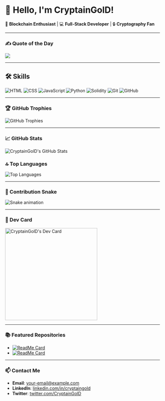 # 👋 Hello, I'm CryptainGolD!

🌟 **Blockchain Enthusiast** | 💻 **Full-Stack Developer** | 🔒 **Cryptography Fan**

---

### ✍️ Quote of the Day
![](https://quotes-github-readme.vercel.app/api?type=horizontal&theme=radical)

---

## 🛠 Skills

![HTML](https://img.shields.io/badge/HTML5-%23E34F26.svg?style=for-the-badge&logo=html5&logoColor=white)
![CSS](https://img.shields.io/badge/CSS3-%231572B6.svg?style=for-the-badge&logo=css3&logoColor=white)
![JavaScript](https://img.shields.io/badge/JavaScript-%23F7DF1E.svg?style=for-the-badge&logo=javascript&logoColor=black)
![Python](https://img.shields.io/badge/Python-%233776AB.svg?style=for-the-badge&logo=python&logoColor=white)
![Solidity](https://img.shields.io/badge/Solidity-%23363636.svg?style=for-the-badge&logo=solidity&logoColor=white)
![Git](https://img.shields.io/badge/Git-%23F05033.svg?style=for-the-badge&logo=git&logoColor=white)
![GitHub](https://img.shields.io/badge/GitHub-%23181717.svg?style=for-the-badge&logo=github&logoColor=white)

---

### 🏆 GitHub Trophies
![GitHub Trophies](https://github-profile-trophy.vercel.app/?username=CryptainGolD&theme=radical&no-frame=true&margin-w=10)

---

### 📈 GitHub Stats
![CryptainGolD's GitHub Stats](https://github-readme-stats.vercel.app/api?username=CryptainGolD&show_icons=true&theme=radical)

### 🔝 Top Languages
![Top Languages](https://github-readme-stats.vercel.app/api/top-langs/?username=CryptainGolD&layout=compact&theme=radical)

---

### 🐍 Contribution Snake
![Snake animation](https://github.com/CryptainGolD/CryptainGolD/blob/output/github-contribution-grid-snake.svg)

---

### 🎴 Dev Card
<a href="https://app.daily.dev/CryptainGolD"><img src="https://api.daily.dev/devcards/your-devcard-id.svg" width="300" alt="CryptainGolD's Dev Card"/></a>

---
### 📚 Featured Repositories
- [![ReadMe Card](https://github-readme-stats.vercel.app/api/pin/?username=CryptainGolD&repo=awesome-project&theme=radical)](https://github.com/CryptainGolD/awesome-project)
- [![ReadMe Card](https://github-readme-stats.vercel.app/api/pin/?username=CryptainGolD&repo=another-project&theme=radical)](https://github.com/CryptainGolD/another-project)
---

### 📫 Contact Me
- **Email**: [your-email@example.com](mailto:your-email@example.com)
- **LinkedIn**: [linkedin.com/in/cryptaingold](#)
- **Twitter**: [twitter.com/CryptainGolD](#)
